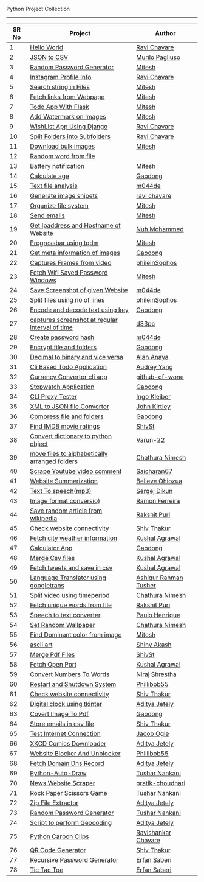 

Python Project Collection
<hr>

SR No   | Project | Author  
--- | --- | ---
1 | [Hello World](https://github.com/chavarera/python-mini-projects/tree/master/projects/Hello) | [Ravi Chavare](https://github.com/chavarera)
2 | [JSON to CSV](https://github.com/chavarera/python-mini-projects/tree/master/projects/Convert_JSON_to_CSV)| [Murilo Pagliuso](https://github.com/DarkCeptor44)
3 | [Random Password Generator](https://github.com/chavarera/python-mini-projects/tree/master/projects/Random%20password%20generator) | [Mitesh](https://github.com/Mitesh2499)
4 | [Instagram Profile Info](https://github.com/chavarera/python-mini-projects/tree/master/projects/InstagramProfile) | [Ravi Chavare](https://github.com/chavarera)
5 | [Search string in Files](https://github.com/chavarera/python-mini-projects/tree/master/projects/string%20search%20from%20multiple%20files) | [Mitesh](https://github.com/Mitesh2499)
6 | [Fetch links from Webpage](https://github.com/chavarera/python-mini-projects/tree/master/projects/All%20Links%20from%20given%20Webpage) | [Mitesh](https://github.com/Mitesh2499)
7 | [Todo App With Flask](https://github.com/chavarera/python-mini-projects/tree/master/projects/Todo%20app) | [Mitesh](https://github.com/Mitesh2499)
8 | [Add Watermark on Images](https://github.com/chavarera/python-mini-projects/tree/master/projects/image%20watermark) | [Mitesh](https://github.com/Mitesh2499)
9 | [WishList App Using Django](https://github.com/chavarera/python-mini-projects/tree/master/projects/WishList) | [Ravi Chavare](https://github.com/chavarera)
10 | [Split Folders into Subfolders](https://github.com/chavarera/python-mini-projects/tree/master/projects/split%20folder%20into%20subfolders) | [Ravi Chavare](https://github.com/chavarera)
11 | [Download bulk images](https://github.com/chavarera/python-mini-projects/tree/master/projects/download%20images%20from%20website) | [Mitesh](https://github.com/Mitesh2499)
12 | [Random word from file](https://github.com/chavarera/python-mini-projects/tree/master/projects/Random_word_from_list) | 
13 | [Battery notification](https://github.com/chavarera/python-mini-projects/tree/master/projects/battery%20notification) | [Mitesh](https://github.com/Mitesh2499)
14 | [Calculate age](https://github.com/chavarera/python-mini-projects/tree/master/projects/Calculate%20age) | [Gaodong](https://github.com/xlgd)
15 | [Text file analysis](https://github.com/chavarera/python-mini-projects/tree/master/projects/Textfile%20analysis) | [m044de](https://github.com/m044de/)
16 | [Generate image snipets](https://github.com/chavarera/python-mini-projects/tree/master/projects/py-carbon-clips) | [ravi chavare](https://github.com/chavarera/)
17 | [Organize file system](https://github.com/chavarera/python-mini-projects/tree/master/projects/organized%20download%20folder%20with%20different%20categories) | [Mitesh](https://github.com/Mitesh2499)
18 | [Send emails](https://github.com/chavarera/python-mini-projects/tree/master/projects/send%20email%20from%20CSV) | [Mitesh](https://github.com/Mitesh2499)
19 | [Get Ipaddress and Hostname of Website](https://github.com/chavarera/python-mini-projects/tree/master/projects/Find%20Out%20Hostname%20and%20IP%20address) | [Nuh Mohammed](https://github.com/NuhMohammed)|
20 | [Progressbar using tqdm](https://github.com/chavarera/python-mini-projects/tree/master/projects/Terminal%20Progress%20Bar%20with%20Images%20Resizing) | [Mitesh](https://github.com/Mitesh2499)
21 | [Get meta information of images](https://github.com/Xlgd/python-mini-projects/tree/master/projects/Get%20meta%20information%20of%20images) | [Gaodong](https://github.com/xlgd)
22 | [Captures Frames from video](https://github.com/chavarera/python-mini-projects/tree/master/projects/Capture_Video_Frames) | [phileinSophos](https://github.com/phileinSophos/)
23 | [Fetch Wifi Saved Password Windows](https://github.com/chavarera/python-mini-projects/tree/master/projects/Get%20Wifi%20password) |  [Mitesh](https://github.com/Mitesh2499)
24 | [Save Screenshot of given Website](https://github.com/chavarera/python-mini-projects/tree/master/projects/snapshot%20of%20given%20website) | [m044de](https://github.com/m044de/)
25 | [Split files using no of lines](https://github.com/chavarera/python-mini-projects/tree/master/projects/Split_File) | [phileinSophos](https://github.com/phileinSophos/)
26 | [Encode and decode text using key](https://github.com/chavarera/python-mini-projects/tree/master/projects/create%20script%20to%20encode%20and%20decode%20text) | [Gaodong](https://github.com/xlgd)
27 | [captures screenshot at regular interval of time](https://github.com/chavarera/python-mini-projects/tree/master/projects/capture_screenshot) | [d33pc](https://github.com/d33pc/)
28 | [Create password hash](https://github.com/chavarera/python-mini-projects/tree/master/projects/hashing%20passwords) | [m044de](https://github.com/m044de/)
29 | [Encrypt file and folders](https://github.com/chavarera/python-mini-projects/tree/master/projects/create%20a%20script%20to%20encrypt%20files%20and%20folder) | [Gaodong](https://github.com/xlgd)
30 | [Decimal to binary and vice versa](https://github.com/chavarera/python-mini-projects/tree/master/projects/decimal%20to%20binary%20convertor%20and%20vice%20versa) | [Alan Anaya](https://github.com/alananayaa/)
31 | [Cli Based Todo Application](https://github.com/chavarera/python-mini-projects/tree/master/projects/CLI%20Todo) | [Audrey Yang](https://github.com/audrey-yang)
32 | [Currency Convertor cli app](https://github.com/chavarera/python-mini-projects/tree/master/projects/Currency%20Converter) | [github-of-wone](https://github.com/github-of-wone/)
33 | [Stopwatch Application](https://github.com/chavarera/python-mini-projects/tree/master/projects/create%20a%20simple%20stopwatch) | [Gaodong](https://github.com/xlgd)
34 | [CLI Proxy Tester](https://github.com/chavarera/python-mini-projects/tree/master/projects/cli_proxy_tester) | [Ingo Kleiber](https://github.com/IngoKl)
35 | [XML to JSON file Convertor](https://github.com/chavarera/python-mini-projects/tree/master/projects/Convert_XML_To_JSON) | [John Kirtley](https://github.com/johnkirtley)
36 | [Compress file and folders](https://github.com/chavarera/python-mini-projects/tree/master/projects/write%20script%20to%20compress%20folder%20and%20files) | [Gaodong](https://github.com/xlgd)
37 | [Find IMDB movie ratings](https://github.com/chavarera/python-mini-projects/tree/master/projects/Find%20IMDb%20rating) | [ShivSt](https://github.com/ShivSt)
38 | [Convert dictionary to python object](https://github.com/chavarera/python-mini-projects/tree/master/projects/convert_dictionary_to_python_object) | [Varun-22](https://github.com/Varun-22)
39 | [move files to alphabetically arranged folders](https://github.com/chavarera/python-mini-projects/tree/master/projects/Write%20script%20to%20move%20files%20into%20alphabetically%20ordered%20folder) | [Chathura Nimesh](https://github.com/kana800/)
40 | [Scrape Youtube video comment](https://github.com/chavarera/python-mini-projects/tree/master/projects/Web%20scraping%20a%20youtube%20comment) | [Saicharan67](https://github.com/Saicharan67)
41 | [Website Summerization](https://github.com/chavarera/python-mini-projects/tree/master/projects/Web%20scraping%20a%20youtube%20comment) | [Believe Ohiozua](https://github.com/believeohiozua)
42 | [Text To speech(mp3)](https://github.com/chavarera/python-mini-projects/tree/master/projects/TextToSpeech) | [Sergej Dikun](https://github.com/Serhazor)
43 | [Image format conversio)](https://github.com/chavarera/python-mini-projects/tree/master/projects/convert_Imgs) | [Ramon Ferreira](https://github.com/ramonfsk)
44 | [Save random article from wikipedia](https://github.com/chavarera/python-mini-projects/tree/master/projects/Random_Wikipedia_Article) | [Rakshit Puri](https://github.com/skate1512)
45 | [Check website connectivity](https://github.com/chavarera/python-mini-projects/tree/master/projects/check%20website%20connectivity) | [Shiv Thakur](https://github.com/ShivSt)
46 | [Fetch city weather information](https://github.com/chavarera/python-mini-projects/tree/master/projects/Fetch%20Current%20Weather) | [Kushal Agrawal](https://github.com/kushal98)
47 | [Calculator App](https://github.com/chavarera/python-mini-projects/tree/master/projects/Create%20calculator%20app) | [Gaodong](https://github.com/xlgd)
48 | [Merge Csv files](https://github.com/chavarera/python-mini-projects/tree/master/projects/Merge%20CSV%20Files) | [Kushal Agrawal](https://github.com/kushal98)
49 | [Fetch tweets and save in csv](https://github.com/chavarera/python-mini-projects/tree/master/projects/Fetch%20and%20Store%20Tweets) | [Kushal Agrawal](https://github.com/kushal98)
50 | [Language Translator using googletrans](https://github.com/chavarera/python-mini-projects/tree/master/projects/Language%20Translator) | [Ashiqur Rahman Tusher](https://github.com/ashikurt77)
51 | [Split video using timeperiod](https://github.com/chavarera/python-mini-projects/tree/master/projects/split%20a%20video%20file%20by%20given%20time%20period) | [Chathura Nimesh](https://github.com/kana800/)
52 | [Fetch unique words from file](https://github.com/chavarera/python-mini-projects/tree/master/projects/Unique%20words%20in%20a%20file) | [Rakshit Puri](https://github.com/skate1512)
53 | [Speech to text converter](https://github.com/chavarera/python-mini-projects/tree/master/projects/Speech%20to%20text) | [Paulo Henrique](https://github.com/chavarera/python-mini-projects/tree/master/projects/Speech%20to%20text)
54 | [Set Random Wallpaper](https://github.com/chavarera/python-mini-projects/tree/master/projects/write%20a%20script%20to%20download%20a%20random%20image%20from%20unsplash%20and%20set%20it%20as%20wallpaper) | [Chathura Nimesh](https://github.com/kana800/)
55 | [Find Dominant color from image](https://github.com/chavarera/python-mini-projects/tree/master/projects/dominant%20color) | [Mitesh](https://github.com/Mitesh2499)
56 | [ascii art](https://github.com/chavarera/python-mini-projects/tree/master/projects/asciiart) | [Shiny Akash](https://github.com/Shiny-Akash)
57 | [Merge Pdf Files](https://github.com/chavarera/python-mini-projects/tree/master/projects/merge%20pdfs) | [ShivSt](https://github.com/ShivSt)
58 | [Fetch Open Port](https://github.com/chavarera/python-mini-projects/tree/master/projects/Fetch%20Open%20Ports) | [Kushal Agrawal](https://github.com/kushal98)
59 | [Convert Numbers To Words](https://github.com/chavarera/python-mini-projects/tree/master/projects/convert%20numbers%20to%20word) | [Niraj Shrestha](https://github.com/CrestNiraj12)
60 | [Restart and Shutdown System](https://github.com/chavarera/python-mini-projects/tree/master/projects/Shutdown%20or%20restart%20your%20device) | [Phillibob55](https://github.com/Phillibob55)
61 | [Check website connectivity](https://github.com/chavarera/python-mini-projects/tree/master/projects/qr%20code%20generator) | [Shiv Thakur](https://github.com/ShivSt)
62 | [Digital clock using tkinter](https://github.com/chavarera/python-mini-projects/tree/master/projects/Digital%20Clock) | [Aditya Jetely](https://github.com/adityaj7)
63 | [Covert Image To Pdf](https://github.com/chavarera/python-mini-projects/tree/master/projects/convert%20a%20image%20to%20pdf) | [Gaodong](https://github.com/xlgd)
64 | [Store emails in csv file](https://github.com/chavarera/python-mini-projects/tree/master/projects/store%20emails%20in%20csv) | [Shiv Thakur](https://github.com/ShivSt)
65 | [Test Internet Connection](https://github.com/chavarera/python-mini-projects/tree/master/projects/Internet%20Connection%20Check) | [Jacob Ogle](https://github.com/Jakeogle94)
66 | [XKCD Comics Downloader](https://github.com/chavarera/python-mini-projects/tree/master/projects/XKCD_downloader)| [Aditya Jetely](https://github.com/adityaj7)
67 | [Website Blocker And Unblocker](https://github.com/chavarera/python-mini-projects/tree/master/projects/Website%20Blocker)| [Phillibob55](https://github.com/Phillibob55)
68 | [Fetch Domain Dns Record ](https://github.com/chavarera/python-mini-projects/tree/master/projects/DNS%20Record)| [Aditya Jetely](https://github.com/adityaj7)
69 | [Python-Auto-Draw](https://github.com/chavarera/python-mini-projects/tree/master/projects/DNS%20Record)| [Tushar Nankani](https://github.com/tusharnankani)
70 | [News Website Scraper](https://github.com/chavarera/python-mini-projects/tree/master/projects/News%20website%20scraper)| [pratik-choudhari](https://github.com/pratik-choudhari)
71 | [Rock Paper Scissors Game](https://github.com/chavarera/python-mini-projects/tree/master/projects/RockPaperScissors_Game)| [Tushar Nankani](https://github.com/tusharnankani)
72 | [Zip File Extractor](https://github.com/chavarera/python-mini-projects/tree/master/projects/Extract_zip_files)| [Aditya Jetely](https://github.com/adityaj7)
73 | [Random Password Generator](https://github.com/chavarera/python-mini-projects/blob/master/projects/Random%20password%20generator/random_password_gen.py)| [Tushar Nankani](https://github.com/tusharnankani)
74 | [Script to perform Geocoding](https://github.com/chavarera/python-mini-projects/tree/master/projects/Geocoding)| [Aditya Jetely](https://github.com/AdityaJ7)
75 | [Python Carbon Clips](https://github.com/chavarera/python-mini-projects/tree/master/projects/py-carbon-clips)| [Ravishankar Chavare](https://github.com/chavarera)
76 | [QR Code Generator](https://github.com/chavarera/python-mini-projects/tree/master/projects/qr%20code%20generator)| [Shiv Thakur](https://github.com/ShivSt)
77 | [Recursive Password Generator](https://github.com/chavarera/python-mini-projects/tree/master/projects/recursive%20password%20generator)| [Erfan Saberi](https://github.com/erfansaberi)
78 | [Tic Tac Toe](https://github.com/chavarera/python-mini-projects/tree/master/projects/tic%20tac%20toe%20(xo))| [Erfan Saberi](https://github.com/erfansaberi)
